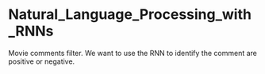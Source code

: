 # Natural_Language_Processing_with_RNNs
Movie comments filter. We want to use the RNN to identify the comment are positive or negative.
